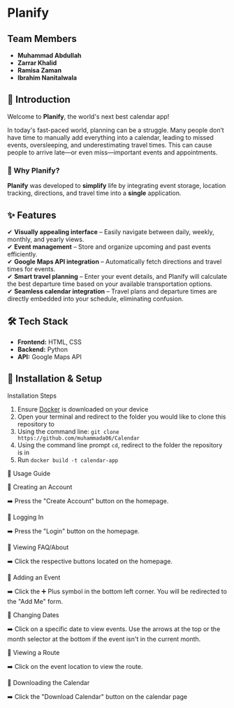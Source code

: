 # **Planify**  

## Team Members  
- **Muhammad Abdullah**  
- **Zarrar Khalid**  
- **Ramisa Zaman**  
- **Ibrahim Nanitalwala**  

## 📌 Introduction  
Welcome to **Planify**, the world's next best calendar app!  

In today's fast-paced world, planning can be a struggle. Many people don’t have time to manually add everything into a calendar, leading to missed events, oversleeping, and underestimating travel times. This can cause people to arrive late—or even miss—important events and appointments.  

### 🚀 Why Planify?  
**Planify** was developed to **simplify** life by integrating event storage, location tracking, directions, and travel time into a **single** application.  

## ✨ Features  
✔ **Visually appealing interface** – Easily navigate between daily, weekly, monthly, and yearly views.  
✔ **Event management** – Store and organize upcoming and past events efficiently.  
✔ **Google Maps API integration** – Automatically fetch directions and travel times for events.  
✔ **Smart travel planning** – Enter your event details, and Planify will calculate the best departure time based on your available transportation options.  
✔ **Seamless calendar integration** – Travel plans and departure times are directly embedded into your schedule, eliminating confusion.  

## 🛠️ Tech Stack  
- **Frontend:** HTML, CSS  
- **Backend:** Python  
- **API:** Google Maps API  

## 📌 Installation & Setup 

Installation Steps
  1. Ensure [Docker](https://docs.docker.com/get-started/get-docker/) is downloaded on your device
  2. Open your terminal and redirect to the folder you would like to clone this repository to
  3. Using the command line:  `git clone https://github.com/muhammada06/Calendar`
  4. Using the command line prompt  `cd`, redirect to the folder the repository is in
  5. Run  `docker build -t calendar-app`

📖 Usage Guide

🔹 Creating an Account

➡️ Press the "Create Account" button on the homepage.

🔹 Logging In

➡️ Press the "Login" button on the homepage.

🔹 Viewing FAQ/About

➡️ Click the respective buttons located on the homepage.

🔹 Adding an Event

➡️ Click the ➕ Plus symbol in the bottom left corner. You will be redirected to the "Add Me" form.

🔹 Changing Dates

➡️ Click on a specific date to view events. Use the arrows at the top or the month selector at the bottom if the event isn't in the current month.

🔹 Viewing a Route

➡️ Click on the event location to view the route.

🔹 Downloading the Calendar

➡️ Click the "Download Calendar" button on the calendar page
